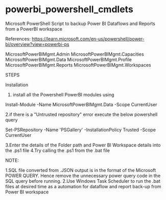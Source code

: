# powerbi_powershell_cmdlets
Microsoft PowerShell Script to backup Power BI Dataflows and Reports from a PowerBI workspace

References:
https://learn.microsoft.com/en-us/powershell/power-bi/overview?view=powerbi-ps

MicrosoftPowerBIMgmt.Admin
MicrosoftPowerBIMgmt.Capacities
MicrosoftPowerBIMgmt.Data
MicrosoftPowerBIMgmt.Profile
MicrosoftPowerBIMgmt.Reports
MicrosoftPowerBIMgmt.Workspaces

STEPS

Installation

  1. install all the Powershell PowerBI modules using 

Install-Module -Name MicrosoftPowerBIMgmt.Data -Scope CurrentUser  

  2.if there is a "Untrusted repository" error execute the below powershell query

Set-PSRepository -Name 'PSGallery' -InstallationPolicy Trusted -Scope CurrentUser

  3.Enter the details of the Folder path and Power BI Workspace details into the .ps1 file
  4.Try calling the .ps1 from the .bat file

NOTE: 

  1.SQL file converted from .JSON output is in the format of the Microsoft POWER QUERY. Hence remove the unnecessary power query code in the SQL query before running.
  2.Use Windows Task Scheduler to run the .bat files at desired time as a automation for dataflow and report back-up from Power BI workspace
